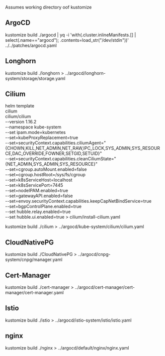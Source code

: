 Assumes working directory oof kustomize

## ArgoCD

kustomize build ./argocd | yq -i 'with(.cluster.inlineManifests.[] | select(.name=="argocd"); .contents=load_str("/dev/stdin"))' ../../patches/argocd.yaml

## Longhorn

kustomize build ./longhorn > ../argocd/longhorn-system/storage/storage.yaml

## Cilium

helm template \
    cilium \
    cilium/cilium \
    --version 1.16.2 \
    --namespace kube-system \
    --set ipam.mode=kubernetes \
    --set=kubeProxyReplacement=true \
    --set=securityContext.capabilities.ciliumAgent="{CHOWN,KILL,NET_ADMIN,NET_RAW,IPC_LOCK,SYS_ADMIN,SYS_RESOURCE,DAC_OVERRIDE,FOWNER,SETGID,SETUID}" \
    --set=securityContext.capabilities.cleanCiliumState="{NET_ADMIN,SYS_ADMIN,SYS_RESOURCE}" \
    --set=cgroup.autoMount.enabled=false \
    --set=cgroup.hostRoot=/sys/fs/cgroup \
    --set=k8sServiceHost=localhost \
    --set=k8sServicePort=7445 \
    --set=nodeIPAM.enabled=true \
    --set=gatewayAPI.enabled=false \
    --set=envoy.securityContext.capabilities.keepCapNetBindService=true \
    --set=bgpControlPlane.enabled=true \
    --set hubble.relay.enabled=true \
    --set hubble.ui.enabled=true > cilium/install-cilium.yaml

kustomize build ./cilium > ../argocd/kube-system/cilium/cilium.yaml

## CloudNativePG

kustomize build ./CloudNativePG > ../argocd/cnpg-system/cnpg/manager.yaml

## Cert-Manager

kustomize build ./cert-manager > ../argocd/cert-manager/cert-manager/cert-manager.yaml

## Istio

kustomize build ./istio > ../argocd/istio-system/istio/istio.yaml

## nginx

kustomize build ./nginx > ../argocd/default/nginx/nginx.yaml